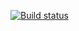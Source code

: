 [![Build status](https://ci.appveyor.com/api/projects/status/0ty8he71csb70xg2/branch/master?svg=true)](https://ci.appveyor.com/project/AntonGusev111/js3-http-front-github-io-to9v0/branch/master)
